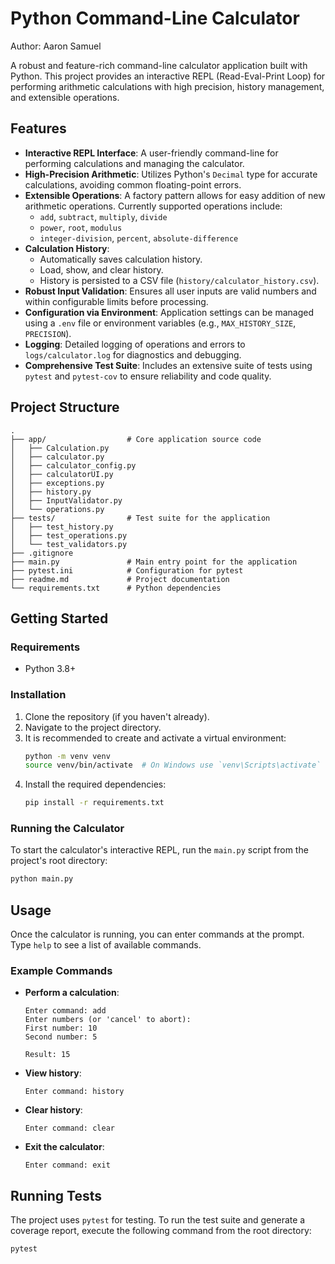 # Python Command-Line Calculator

Author: Aaron Samuel

A robust and feature-rich command-line calculator application built with Python. This project provides an interactive REPL (Read-Eval-Print Loop) for performing arithmetic calculations with high precision, history management, and extensible operations.

## Features

- **Interactive REPL Interface**: A user-friendly command-line for performing calculations and managing the calculator.
- **High-Precision Arithmetic**: Utilizes Python's `Decimal` type for accurate calculations, avoiding common floating-point errors.
- **Extensible Operations**: A factory pattern allows for easy addition of new arithmetic operations. Currently supported operations include:
  - `add`, `subtract`, `multiply`, `divide`
  - `power`, `root`, `modulus`
  - `integer-division`, `percent`, `absolute-difference`
- **Calculation History**:
  - Automatically saves calculation history.
  - Load, show, and clear history.
  - History is persisted to a CSV file (`history/calculator_history.csv`).
- **Robust Input Validation**: Ensures all user inputs are valid numbers and within configurable limits before processing.
- **Configuration via Environment**: Application settings can be managed using a `.env` file or environment variables (e.g., `MAX_HISTORY_SIZE`, `PRECISION`).
- **Logging**: Detailed logging of operations and errors to `logs/calculator.log` for diagnostics and debugging.
- **Comprehensive Test Suite**: Includes an extensive suite of tests using `pytest` and `pytest-cov` to ensure reliability and code quality.

## Project Structure

```
.
├── app/                  # Core application source code
│   ├── Calculation.py
│   ├── calculator.py
│   ├── calculator_config.py
│   ├── calculatorUI.py
│   ├── exceptions.py
│   ├── history.py
│   ├── InputValidator.py
│   └── operations.py
├── tests/                # Test suite for the application
│   ├── test_history.py
│   ├── test_operations.py
│   └── test_validators.py
├── .gitignore
├── main.py               # Main entry point for the application
├── pytest.ini            # Configuration for pytest
├── readme.md             # Project documentation
└── requirements.txt      # Python dependencies
```

## Getting Started

### Requirements

- Python 3.8+

### Installation

1.  Clone the repository (if you haven't already).
2.  Navigate to the project directory.
3.  It is recommended to create and activate a virtual environment:
    ```bash
    python -m venv venv
    source venv/bin/activate  # On Windows use `venv\Scripts\activate`
    ```
4.  Install the required dependencies:
    ```bash
    pip install -r requirements.txt
    ```

### Running the Calculator

To start the calculator's interactive REPL, run the `main.py` script from the project's root directory:

```bash
python main.py
```

## Usage

Once the calculator is running, you can enter commands at the prompt. Type `help` to see a list of available commands.

### Example Commands

-   **Perform a calculation**:
    ```
    Enter command: add
    Enter numbers (or 'cancel' to abort):
    First number: 10
    Second number: 5

    Result: 15
    ```
-   **View history**:
    ```
    Enter command: history
    ```
-   **Clear history**:
    ```
    Enter command: clear
    ```
-   **Exit the calculator**:
    ```
    Enter command: exit
    ```

## Running Tests

The project uses `pytest` for testing. To run the test suite and generate a coverage report, execute the following command from the root directory:

```bash
pytest
```